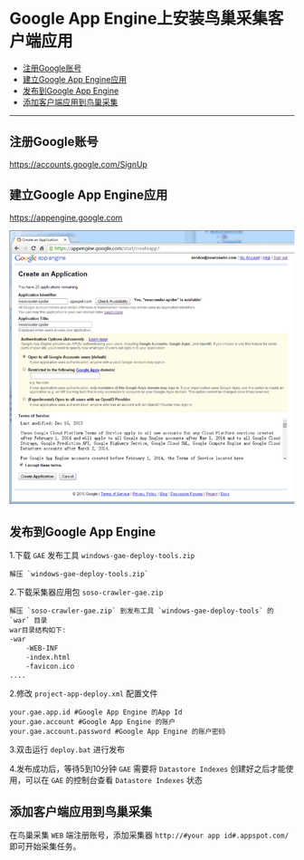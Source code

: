 Google App Engine上安装鸟巢采集客户端应用
=========================

*   [注册Google账号](#signup)
*   [建立Google App Engine应用](#create)
*   [发布到Google App Engine](#deploy)
*   [添加客户端应用到鸟巢采集](#addapp)

* * *


<h2 id="signup">注册Google账号</h2>

<https://accounts.google.com/SignUp>

<h2 id="create">建立Google App Engine应用</h2>

<https://appengine.google.com>

![create_app2.jpg](static/img/gae/create_app2.jpg)


<h2 id="deploy">发布到Google App Engine</h2>

1.下载 `GAE` 发布工具 `windows-gae-deploy-tools.zip` 
	
	解压 `windows-gae-deploy-tools.zip`

2.下载采集器应用包 `soso-crawler-gae.zip`

	解压 `soso-crawler-gae.zip` 到发布工具 `windows-gae-deploy-tools` 的 `war` 目录
	war目录结构如下:
	-war
		-WEB-INF
		-index.html
		-favicon.ico
	....

2.修改 `project-app-deploy.xml` 配置文件

	your.gae.app.id #Google App Engine 的App Id
	your.gae.account #Google App Engine 的账户
	your.gae.account.password #Google App Engine 的账户密码

3.双击运行 `deploy.bat` 进行发布

4.发布成功后，等待5到10分钟 `GAE` 需要将 `Datastore Indexes` 创建好之后才能使用，可以在 `GAE` 的控制台查看 `Datastore Indexes` 状态

<h2 id="addapp">添加客户端应用到鸟巢采集</h2>

在鸟巢采集 `WEB` 端注册账号，添加采集器 `http://#your app id#.appspot.com/` 即可开始采集任务。